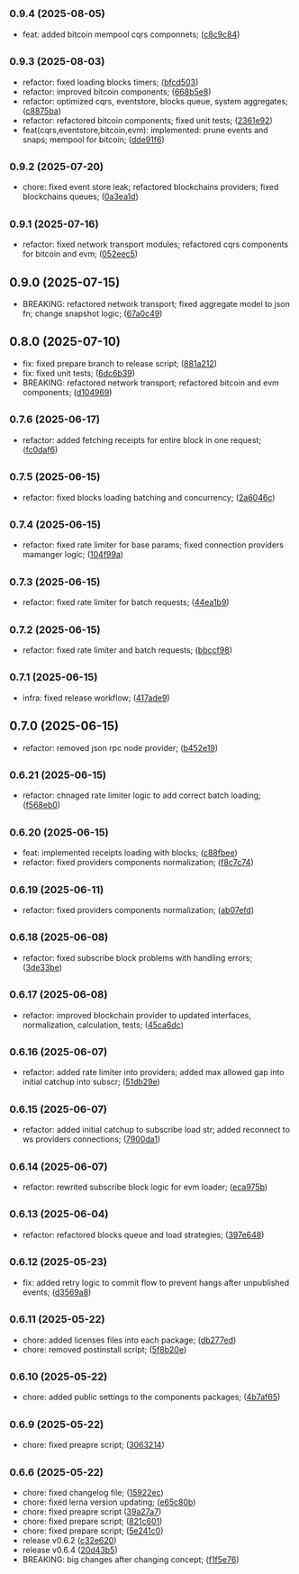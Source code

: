 ## <small>0.9.4 (2025-08-05)</small>

* feat: added bitcoin mempool cqrs componnets; ([c8c9c84](https://github.com/EasyLayer/core/commit/c8c9c84))



## <small>0.9.3 (2025-08-03)</small>

* refactor: fixed loading blocks timers; ([bfcd503](https://github.com/EasyLayer/core/commit/bfcd503))
* refactor: improved bitcoin components; ([668b5e8](https://github.com/EasyLayer/core/commit/668b5e8))
* refactor: optimized cqrs, eventstore, blocks queue, system aggregates; ([c8875ba](https://github.com/EasyLayer/core/commit/c8875ba))
* refactor: refactored bitcoin components; fixed unit tests; ([2361e92](https://github.com/EasyLayer/core/commit/2361e92))
* feat(cqrs,eventstore,bitcoin,evm): implemented: prune events and snaps; mempool for bitcoin; ([dde91f6](https://github.com/EasyLayer/core/commit/dde91f6))



## <small>0.9.2 (2025-07-20)</small>

* chore: fixed event store leak; refactored blockchains providers; fixed blockchains queues; ([0a3ea1d](https://github.com/EasyLayer/core/commit/0a3ea1d))



## <small>0.9.1 (2025-07-16)</small>

* refactor: fixed network transport modules; refactored cqrs components for bitcoin and evm; ([052eec5](https://github.com/EasyLayer/core/commit/052eec5))



## 0.9.0 (2025-07-15)

* BREAKING: refactored network transport; fixed aggregate model to json fn; change snapshot logic; ([67a0c49](https://github.com/EasyLayer/core/commit/67a0c49))



## 0.8.0 (2025-07-10)

* fix: fixed prepare branch to release script; ([881a212](https://github.com/EasyLayer/core/commit/881a212))
* fix: fixed unit tests; ([6dc6b39](https://github.com/EasyLayer/core/commit/6dc6b39))
* BREAKING: refactored network transport; refactored bitcoin and evm components; ([d104969](https://github.com/EasyLayer/core/commit/d104969))



## <small>0.7.6 (2025-06-17)</small>

* refactor: added fetching receipts for entire block in one request; ([fc0daf6](https://github.com/EasyLayer/core/commit/fc0daf6))



## <small>0.7.5 (2025-06-15)</small>

* refactor: fixed blocks loading batching and concurrency; ([2a6046c](https://github.com/EasyLayer/core/commit/2a6046c))



## <small>0.7.4 (2025-06-15)</small>

* refactor: fixed rate limiter for base params; fixed connection providers mamanger logic; ([104f99a](https://github.com/EasyLayer/core/commit/104f99a))



## <small>0.7.3 (2025-06-15)</small>

* refactor: fixed rate limiter for batch requests; ([44ea1b9](https://github.com/EasyLayer/core/commit/44ea1b9))



## <small>0.7.2 (2025-06-15)</small>

* refactor: fixed rate limiter and batch requests; ([bbccf98](https://github.com/EasyLayer/core/commit/bbccf98))



## <small>0.7.1 (2025-06-15)</small>

* infra: fixed release workflow; ([417ade9](https://github.com/EasyLayer/core/commit/417ade9))



## 0.7.0 (2025-06-15)

* refactor: removed json rpc node provider; ([b452e19](https://github.com/EasyLayer/core/commit/b452e19))



## <small>0.6.21 (2025-06-15)</small>

* refactor: chnaged rate limiter logic to add correct batch loading; ([f568eb0](https://github.com/EasyLayer/core/commit/f568eb0))



## <small>0.6.20 (2025-06-15)</small>

* feat: implemented receipts loading with blocks; ([c88fbee](https://github.com/EasyLayer/core/commit/c88fbee))
* refactor: fixed providers components normalization; ([f8c7c74](https://github.com/EasyLayer/core/commit/f8c7c74))



## <small>0.6.19 (2025-06-11)</small>

* refactor: fixed providers components normalization; ([ab07efd](https://github.com/EasyLayer/core/commit/ab07efd))



## <small>0.6.18 (2025-06-08)</small>

* refactor: fixed subscribe block problems with handling errors; ([3de33be](https://github.com/EasyLayer/core/commit/3de33be))



## <small>0.6.17 (2025-06-08)</small>

* refactor: improved blockchain provider to updated interfaces, normalization, calculation, tests; ([45ca6dc](https://github.com/EasyLayer/core/commit/45ca6dc))



## <small>0.6.16 (2025-06-07)</small>

* refactor: added rate limiter into providers; added max allowed gap into initial catchup into subscr; ([51db29e](https://github.com/EasyLayer/core/commit/51db29e))



## <small>0.6.15 (2025-06-07)</small>

* refactor: added initial catchup to subscribe load str; added reconnect to ws providers connections; ([7900da1](https://github.com/EasyLayer/core/commit/7900da1))



## <small>0.6.14 (2025-06-07)</small>

* refactor: rewrited subscribe block logic for evm loader; ([eca975b](https://github.com/EasyLayer/core/commit/eca975b))



## <small>0.6.13 (2025-06-04)</small>

* refactor: refactored blocks queue and load strategies; ([397e648](https://github.com/EasyLayer/core/commit/397e648))



## <small>0.6.12 (2025-05-23)</small>

* fix: added retry logic to commit flow to prevent hangs after unpublished events; ([d3569a8](https://github.com/EasyLayer/core/commit/d3569a8))



## <small>0.6.11 (2025-05-22)</small>

* chore: added licenses files into each package; ([db277ed](https://github.com/EasyLayer/core/commit/db277ed))
* chore: removed postinstall script; ([5f8b20e](https://github.com/EasyLayer/core/commit/5f8b20e))



## <small>0.6.10 (2025-05-22)</small>

* chore: added public settings to the components packages; ([4b7af65](https://github.com/EasyLayer/core/commit/4b7af65))



## <small>0.6.9 (2025-05-22)</small>

* chore: fixed preapre script; ([3063214](https://github.com/EasyLayer/core/commit/3063214))



## <small>0.6.6 (2025-05-22)</small>

* chore: fixed changelog file; ([15922ec](https://github.com/EasyLayer/core/commit/15922ec))
* chore: fixed lerna version updating; ([e65c80b](https://github.com/EasyLayer/core/commit/e65c80b))
* chore: fixed preapre script ([39a27a7](https://github.com/EasyLayer/core/commit/39a27a7))
* chore: fixed prepare script; ([821c601](https://github.com/EasyLayer/core/commit/821c601))
* chore: fixed prepare script; ([5e241c0](https://github.com/EasyLayer/core/commit/5e241c0))
* release v0.6.2 ([c32e620](https://github.com/EasyLayer/core/commit/c32e620))
* release v0.6.4 ([20d43b5](https://github.com/EasyLayer/core/commit/20d43b5))
* BREAKING: big changes after changing concept; ([f1f5e76](https://github.com/EasyLayer/core/commit/f1f5e76))




